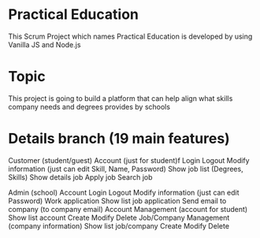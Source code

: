 # Practical Education
This Scrum Project which names Practical Education is developed by using Vanilla JS and Node.js

# Topic
This project is going to build a platform that can help align what skills company needs and degrees provides by schools

# Details branch (19 main features)
Customer (student/guest)
      Account (just for student)f
          Login
          Logout
          Modify information (just can edit Skill, Name, Password)
      Show job list (Degrees, Skills)
          Show details job
          Apply job
          Search job

Admin (school)
      Account
          Login
          Logout
          Modify information (just can edit Password)
      Work application
          Show list job application
          Send email to company (to company email)
      Account Management (account for student)
          Show list account
          Create
          Modify
          Delete
      Job/Company Management (company information)
          Show list job/company
          Create
          Modify
          Delete
